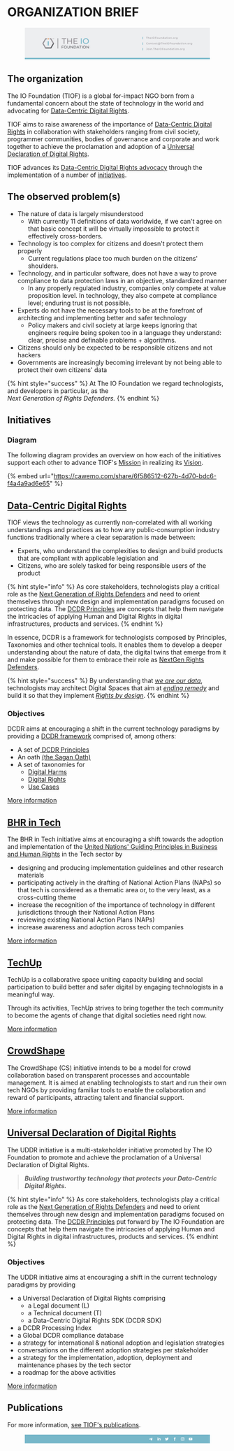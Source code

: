 # ORGANIZATION BRIEF

<figure><img src="../../.gitbook/assets/[TIOF] Comms [I] The IO Foundation Letterhead ENG v2.0.png" alt=""><figcaption></figcaption></figure>

## The organization

The IO Foundation (TIOF) is a global for-impact NGO born from a fundamental concern about the state of technology in the world and advocating for [Data-Centric Digital Rights](https://tiof.click/DCDRAdvocacy).

TIOF aims to raise awareness of the importance of [Data-Centric Digital Rights](https://tiof.click/DCDRAdvocacy) in collaboration with stakeholders ranging from civil society, programmer communities, bodies of governance and corporate and work together to achieve the proclamation and adoption of a [Universal Declaration of Digital Rights](https://tiof.click/UDDRWeb).

TIOF advances its [Data-Centric Digital Rights advocacy](https://tiof.click/DCDRAdvocacy) through the implementation of a number of [initiatives](../../initiatives.md).

## The observed problem(s)

* The nature of data is largely misunderstood
  * With currently 11 definitions of data worldwide, if we can't agree on that basic concept it will be virtually impossible to protect it effectively cross-borders.
* Technology is too complex for citizens and doesn't protect them properly
  * Current regulations place too much burden on the citizens' shoulders.
* Technology, and in particular software, does not have a way to prove compliance to data protection laws in an objective, standardized manner
  * In any properly regulated industry, companies only compete at value proposition level. In technology, they also compete at compliance level; enduring trust is not possible.&#x20;
* Experts do not have the necessary tools to be at the forefront of architecting and implementing better and safer technology
  * Policy makers and civil society at large keeps ignoring that engineers require being spoken too in a language they understand: clear, precise and definable problems + algorithms.
* Citizens should only be expected to be responsible citizens and not hackers
* Governments are increasingly becoming irrelevant by not being able to protect their own citizens' data

{% hint style="success" %}
At The IO Foundation we regard technologists, and developers in particular, as the \
_Next Generation of Rights Defenders._
{% endhint %}

## Initiatives

### Diagram

The following diagram provides an overview on how each of the initiatives support each other to advance TIOF's [Mission](https://tiof.click/TIOFMission) in realizing its [Vision](https://tiof.click/TIOFVision).

{% embed url="https://cawemo.com/share/6f586512-627b-4d70-bdc6-f4a4a9ad6e65" %}

## [Data-Centric Digital Rights](https://app.gitbook.com/o/-MF3oKZXzZjSRVKTjwWS/s/rG4xcNzldvEoKR9FS7Og/ "mention")

TIOF views the technology as currently non-correlated with all working understandings and practices as to how any public-consumption industry functions traditionally where a clear separation is made between:

* Experts, who understand the complexities to design and build products that are compliant with applicable legislation and
* Citizens, who are solely tasked for being responsible users of the product

{% hint style="info" %}
As core stakeholders, technologists play a critical role as the [Next Generation of Rights Defenders](https://tiof.click/TIOFNextGen) and need to orient themselves through new design and implementation paradigms focused on protecting data. The [DCDR Principles](https://tiof.click/DCDRPrinciples) are concepts that help them navigate the intricacies of applying Human and Digital Rights in digital infrastructures, products and services.
{% endhint %}

In essence, DCDR is a framework for technologists composed by Principles, Taxonomies and other technical tools. It enables them to develop a deeper understanding about the nature of data, the digital twins that emerge from it and make possible for them to embrace their role as [NextGen Rights Defenders](https://tiof.click/TIOFNextGen).

{% hint style="success" %}
By understanding that [_we are our data_](https://tiof.click/DCDRPrinciple1), technologists may architect Digital Spaces that aim at [_ending remedy_](https://tiof.click/DCDRPrinciple2) and build it so that they implement [_Rights by design_](https://tiof.click/DCDRPrinciple3).
{% endhint %}

### Objectives

DCDR aims at encouraging a shift in the current technology paradigms by providing a [DCDR framework](https://tiof.click/DCDRFramework) comprised of, among others:

* A set of[ DCDR Principles](https://tiof.click/DCDRPrinciples)
* An oath [(the Sagan Oath)](https://tiof.click/DCDRSaganOath)
* A set of taxonomies for
  * [Digital Harms](https://tiof.click/DCDRDigitalHarms)
  * [Digital Rights](https://tiof.click/DCDRDigitalRights)
  * [Use Cases](https://tiof.click/DCDRUseCases)

[More information](https://tiof.click/DCDRDocs)

## [BHR in Tech](https://app.gitbook.com/o/-MF3oKZXzZjSRVKTjwWS/s/-M\_K57zbBbwulYcIf9UU/ "mention")

The BHR in Tech initiative aims at encouraging a shift towards the adoption and implementation of the [United Nations' Guiding Principles in Business and Human Rights](https://tiof.click/BITUNGP) in the Tech sector by

* designing and producing implementation guidelines and other research materials
* participating actively in the drafting of National Action Plans (NAPs) so that tech is considered as a thematic area or, to the very least, as a cross-cutting theme
* increase the recognition of the importance of technology in different jurisdictions through their National Action Plans
* reviewing existing National Action Plans (NAPs)&#x20;
* increase awareness and adoption across tech companies

[More information](https://tiof.click/BiTDocs)

## [TechUp](https://app.gitbook.com/o/-MF3oKZXzZjSRVKTjwWS/s/-M\_K54SuAkrrbCKMqyze/ "mention")

TechUp is a collaborative space uniting capacity building and social participation to build better and safer digital by engaging technologists in a meaningful way.

Through its activities, TechUp strives to bring together the tech community to become the agents of change that digital societies need right now.

[More information](https://tiof.click/TUDocs)

## [CrowdShape](https://app.gitbook.com/o/-MF3oKZXzZjSRVKTjwWS/s/MxkrsyQSraXtP8kYavv2/ "mention")

The CrowdShape (CS) initiative intends to be a model for crowd collaboration based on transparent processes and accountable management. It is aimed at enabling technologists to start and run their own tech NGOs by providing familiar tools to enable the collaboration and reward of participants, attracting talent and financial support.

[More information](https://tiof.click/CSDocs)

## [Universal Declaration of Digital Rights](https://app.gitbook.com/o/-MF3oKZXzZjSRVKTjwWS/s/-M\_K4xk\_xBCdMTs3EMBi/ "mention")

The UDDR initiative is a multi-stakeholder initiative promoted by The IO Foundation to promote and achieve the proclamation of a Universal Declaration of Digital Rights.

> _**Building trustworthy technology that protects your Data-Centric Digital Rights.**_

{% hint style="info" %}
As core stakeholders, technologists play a critical role as the [Next Generation of Rights Defenders](https://tiof.click/TIOFNextGen) and need to orient themselves through new design and implementation paradigms focused on protecting data. The [DCDR Principles](https://tiof.click/DCDRPrinciples) put forward by The IO Foundation are concepts that help them navigate the intricacies of applying Human and Digital Rights in digital infrastructures, products and services.
{% endhint %}

### Objectives

The UDDR initiative aims at encouraging a shift in the current technology paradigms by providing

* a Universal Declaration of Digital Rights comprising
  * a Legal document (L)
  * a Technical document (T)
  * a Data-Centric Digital Rights SDK (DCDR SDK)
* a DCDR Processing Index
* a Global DCDR compliance database
* a strategy for international & national adoption and legislation strategies
* conversations on the different adoption strategies per stakeholder
* a strategy for the implementation, adoption, deployment and maintenance phases by the tech sector
* a roadmap for the above activities

[More information](https://tiof.click/UDDRDocs)

## Publications

For more information, [see TIOF's publications](https://tiof.click/TIOFPublications).

<figure><img src="../../.gitbook/assets/[TIOF] Comms [I] The IO Foundation Footer ENG v2.0.png" alt=""><figcaption></figcaption></figure>
